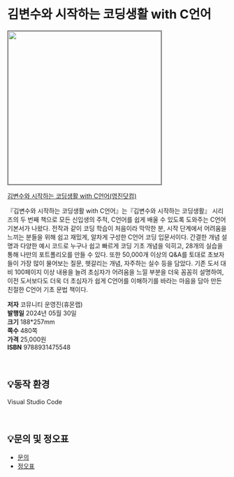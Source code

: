 # 김변수와 시작하는 코딩생활 with C언어


<img src="https://www.youngjin.com/images/book_cover/9788931475548.png" height="350px" style="border: 2px solid grey;">

[김변수와 시작하는 코딩생활 with C언어(영진닷컴)](https://blog.naver.com/ydot/222675216271)

『김변수와 시작하는 코딩생활 with C언어』는『김변수와 시작하는 코딩생활』 시리즈의 두 번째 책으로 모든 신입생의 주적, C언어를 쉽게 배울 수 있도록 도와주는 C언어 기본서가 나왔다. 전작과 같이 코딩 학습이 처음이라 막막한 분, 시작 단계에서 어려움을 느끼는 분들을 위해 쉽고 재밌게, 알차게 구성한 C언어 코딩 입문서이다. 간결한 개념 설명과 다양한 예시 코드로 누구나 쉽고 빠르게 코딩 기초 개념을 익히고, 28개의 실습을 통해 나만의 포트폴리오를 만들 수 있다. 또한 50,000개 이상의 Q&A를 토대로 초보자들이 가장 많이 물어보는 질문, 헷갈리는 개념, 자주하는 실수 등을 담았다. 기존 도서 대비 100페이지 이상 내용을 늘려 초심자가 어려움을 느낄 부분을 더욱 꼼꼼히 설명하여, 이전 도서보다도 더욱 더 초심자가 쉽게 C언어를 이해하기를 바라는 마음을 담아 만든 친절한 C언어 기초 문법 책이다.

**저자** 코뮤니티 운영진(휴몬랩)  
**발행일** 2024년 05월 30일  
**크기** 188*257mm   
**쪽수** 480쪽  
**가격** 25,000원  
**ISBN** 9788931475548  

<br>

## 💡동작 환경
Visual Studio Code

<br>

## 💡문의 및 정오표
- [문의](mailto:Support@youngjin.com)
- [정오표](https://www.youngjin.com/Artyboard/mboard.asp?strBoardID=errata)



